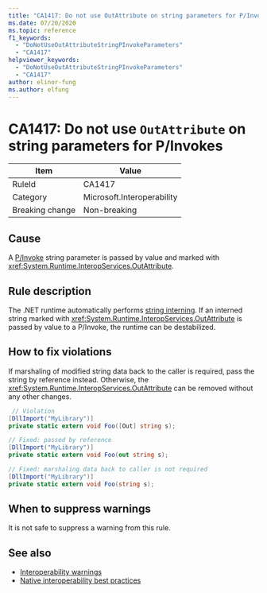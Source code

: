 ```yaml
---
title: "CA1417: Do not use OutAttribute on string parameters for P/Invokes" (code analysis)
ms.date: 07/20/2020
ms.topic: reference
f1_keywords:
  - "DoNotUseOutAttributeStringPInvokeParameters"
  - "CA1417"
helpviewer_keywords:
  - "DoNotUseOutAttributeStringPInvokeParameters"
  - "CA1417"
author: elinor-fung
ms.author: elfung
---
```

# CA1417: Do not use `OutAttribute` on string parameters for P/Invokes

|Item|Value|
|-|-|
|RuleId|CA1417|
|Category|Microsoft.Interoperability|
|Breaking change|Non-breaking|

## Cause

A [P/Invoke](/dotnet/standard/native-interop/pinvoke) string parameter is passed by value and marked with
<xref:System.Runtime.InteropServices.OutAttribute>.

## Rule description

The .NET runtime automatically performs [string interning](/dotnet/api/system.string.intern#remarks). If an interned string marked with <xref:System.Runtime.InteropServices.OutAttribute> is passed by value to a P/Invoke, the runtime can be destabilized.

## How to fix violations

If marshaling of modified string data back to the caller is required, pass the string by reference instead. Otherwise, the <xref:System.Runtime.InteropServices.OutAttribute> can be removed without any other changes.

```csharp
 // Violation
[DllImport("MyLibrary")]
private static extern void Foo([Out] string s);

// Fixed: passed by reference
[DllImport("MyLibrary")]
private static extern void Foo(out string s);

// Fixed: marshaling data back to caller is not required
[DllImport("MyLibrary")]
private static extern void Foo(string s);
```

## When to suppress warnings

It is not safe to suppress a warning from this rule.

## See also

- [Interoperability warnings](interoperability-warnings.md)
- [Native interoperability best practices](/dotnet/standard/native-interop/best-practices)
